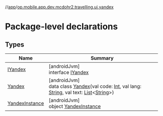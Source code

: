 //[app](../../index.md)/[op.mobile.app.dev.mcdohr2.travelling.ui.yandex](index.md)

# Package-level declarations

## Types

| Name | Summary |
|---|---|
| [IYandex](-i-yandex/index.md) | [androidJvm]<br>interface [IYandex](-i-yandex/index.md) |
| [Yandex](-yandex/index.md) | [androidJvm]<br>data class [Yandex](-yandex/index.md)(val code: [Int](https://kotlinlang.org/api/latest/jvm/stdlib/kotlin/-int/index.html), val lang: [String](https://kotlinlang.org/api/latest/jvm/stdlib/kotlin/-string/index.html), val text: [List](https://kotlinlang.org/api/latest/jvm/stdlib/kotlin.collections/-list/index.html)&lt;[String](https://kotlinlang.org/api/latest/jvm/stdlib/kotlin/-string/index.html)&gt;) |
| [YandexInstance](-yandex-instance/index.md) | [androidJvm]<br>object [YandexInstance](-yandex-instance/index.md) |
